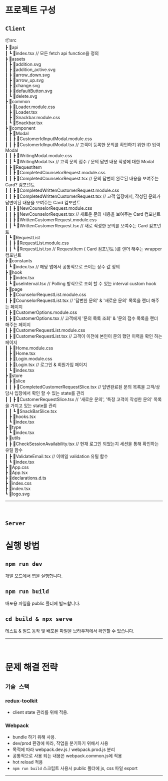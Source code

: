 # 프로젝트 구성

## `Client`

📦src <br/>
┣ 📂api <br/>
┃ ┗ 📜index.tsx // 모든 fetch api function을 정의 <br/>
┣ 📂assets <br/>
┃ ┣ 📜addition.svg <br/>
┃ ┣ 📜addition_active.svg <br/>
┃ ┣ 📜arrow_down.svg <br/>
┃ ┣ 📜arrow_up.svg <br/>
┃ ┣ 📜change.svg <br/>
┃ ┣ 📜defaultButton.svg <br/>
┃ ┗ 📜delete.svg <br/>
┣ 📂common <br/>
┃ ┣ 📜Loader.module.css <br/>
┃ ┣ 📜Loader.tsx <br/>
┃ ┣ 📜Snackbar.module.css <br/>
┃ ┗ 📜Snackbar.tsx <br/>
┣ 📂component <br/>
┃ ┣ 📂Modal<br/>
┃ ┃ ┣ 📜CustomerIdInputModal.module.css <br/>
┃ ┃ ┣ 📜CustomerIdInputModal.tsx // 고객이 등록한 문의를 확인하기 위한 ID 입력 Modal <br/>
┃ ┃ ┣ 📜WritingModal.module.css <br/>
┃ ┃ ┗ 📜WritingModal.tsx // 고객 문의 접수 / 문의 답변 내용 작성에 대한 Modal <br/>
┃ ┣ 📂RequestItem <br/>
┃ ┃ ┣ 📜CompletedCounselorRequest.module.css <br/>
┃ ┃ ┣ 📜CompletedCounselorRequest.tsx // 문의 답변이 완료된 내용을 보여주는 Card? 컴포넌트 <br/>
┃ ┃ ┣ 📜CompletedWrittenCustomerRequest.module.css <br/>
┃ ┃ ┣ 📜CompletedWrittenCustomerRequest.tsx // 고객 입장에서, 작성된 문의가 답변이된 내용을 보여주는 Card 컴포넌트 <br/>
┃ ┃ ┣ 📜NewCounselorRequest.module.css <br/>
┃ ┃ ┣ 📜NewCounselorRequest.tsx // 새로운 문의 내용을 보여주는 Card 컴포넌트 <br/>
┃ ┃ ┣ 📜WrittenCustomerRequest.module.css <br/>
┃ ┃ ┗ 📜WrittenCustomerRequest.tsx // 새로 작성한 문의를 보여주는 Card 컴포넌트 <br/>
┃ ┗ 📂RequestList <br/>
┃ ┃ ┣ 📜RequestList.module.css <br/>
┃ ┃ ┗ 📜RequestList.tsx // RequestItem ( Card 컴포넌트 )를 랜더 해주는 wrapper 컴포넌트 <br/>
┣ 📂constants <br/>
┃ ┗ 📜index.tsx // 해당 앱에서 공통적으로 쓰이는 상수 값 정의 <br/>
┣ 📂hook <br/>
┃ ┣ 📜index.tsx <br/>
┃ ┗ 📜useInterval.tsx // Polling 방식으로 조회 할 수 있는 interval custom hook <br/>
┣ 📂page <br/>
┃ ┣ 📜CounselorRequestList.module.css <br/>
┃ ┣ 📜CounselorRequestList.tsx // '답변한 문의' & '새로운 문의' 목록을 랜더 해주는 페이지 <br/>
┃ ┣ 📜CustomerOptions.module.css <br/>
┃ ┣ 📜CustomerOptions.tsx // 고객에게 '문의 목록 조회' & '문의 접수 목록을 랜더 해주는 페이지 <br/>
┃ ┣ 📜CustomerRequestList.module.css <br/>
┃ ┣ 📜CustomerRequestList.tsx // 고객이 이전에 본인이 문의 했던 이력을 확인 하는 페이지 <br/>
┃ ┣ 📜Home.module.css <br/>
┃ ┣ 📜Home.tsx <br/>
┃ ┣ 📜Login.module.css <br/>
┃ ┣ 📜Login.tsx // 로그인 & 회원가입 페이지 <br/>
┃ ┗ 📜index.tsx <br/>
┣ 📂store <br/>
┃ ┣ 📂slice <br/>
┃ ┃ ┣ 📜CompletedCustomerRequestSlice.tsx // 답변완료된 문의 목록을 고객/상담사 입장에서 확인 할 수 있는 state를 관리 <br/>
┃ ┃ ┣ 📜CustomerRequestSlice.tsx // '새로운 문의', '특정 고객이 작성한 문의' 목록을 가지고 있는 state를 관리 <br/>
┃ ┃ ┗ 📜SnackBarSlice.tsx <br/>
┃ ┣ 📜hooks.tsx <br/>
┃ ┗ 📜index.tsx <br/>
┣ 📂type <br/>
┃ ┗ 📜index.tsx <br/>
┣ 📂utils <br/>
┃ ┣ 📜CheckSessionAvailability.tsx // 현재 로그인 되었는지 세션을 통해 확인하는 유틸 함수 <br/>
┃ ┣ 📜ValidateEmail.tsx // 이메일 validation 유틸 함수 <br/>
┃ ┗ 📜index.tsx <br/>
┣ 📜App.css <br/>
┣ 📜App.tsx <br/>
┣ 📜declarations.d.ts <br/>
┣ 📜index.css <br/>
┣ 📜index.tsx <br/>
┗ 📜logo.svg <br/>

---

<br/>

## `Server`

# 실행 방법

## `npm run dev`

개발 모드에서 앱을 실행합니다.

## `npm run build`

배포용 파일을 public 폴더에 빌드합니다.

## `cd build & npx serve`

테스트 & 빌드 동작 및 배포된 파일을 브라우저에서 확인할 수 있습니다.

---

<br/>

# 문제 해결 전략

## `기술 스택`

### redux-toolkit

- client state 관리를 위해 적용.

### Webpack

- bundle 하기 위해 사용.
- dev/prod 환경에 따라, 작업을 분기하기 위해서 사용
- 목적에 따라 webpack.dev.js / webpack.prod.js 분리
- 공통적으로 사용 되는 내용은 webpack.common.js에 적용
- hot reload 적용
- `npm run build` 스크립트 사용시 public 폴더에 js, css 파일 export

---

<br/>

